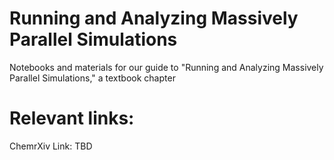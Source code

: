 # Running and Analyzing Massively Parallel Simulations
Notebooks and materials for our guide to "Running and Analyzing Massively Parallel Simulations," a textbook chapter

# Relevant links:
ChemrXiv Link: TBD
